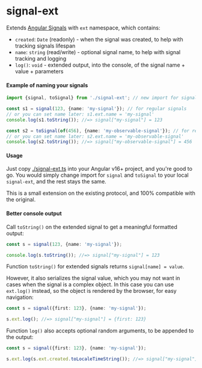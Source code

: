 # signal-ext

Extends [Angular Signals] with `ext` namespace, which contains:

* `created`: `Date` (readonly) - when the signal was created, to help with tracking signals lifespan
* `name`: `string` (read/write) - optional signal name, to help with signal tracking and logging
* `log()`: `void` - extended output, into the console, of the signal name + value + parameters

#### Example of naming your signals

```ts
import {signal, toSignal} from './signal-ext'; // new import for signals

const s1 = signal(123, {name: 'my-signal'}); // for regular signals
// or you can set name later: s1.ext.name = 'my-signal'
console.log(s1.toString()); //=> signal["my-signal"] = 123

const s2 = toSignal(of(456), {name: 'my-observable-signal'}); // for readonly signals
// or you can set name later: s2.ext.name = 'my-observable-signal'
console.log(s2.toString()); //=> signal["my-observable-signal"] = 456 
```

#### Usage

Just copy [./signal-ext.ts](./signal-ext.ts) into your Angular v16+ project, and you're good to go.
You would simply change import for `signal` and `toSignal` to your local `signal-ext`, and the rest stays the same.

This is a small extension on the existing protocol, and 100% compatible with the original.

#### Better console output

Call `toString()` on the extended signal to get a meaningful formatted output:

```ts
const s = signal(123, {name: 'my-signal'});

console.log(s.toString()); //=> signal["my-signal"] = 123
```

Function `toString()` for extended signals returns `signal[name] = value`.

However, it also serializes the signal value, which you may not want in cases when the signal
is a complex object. In this case you can use `ext.log()` instead, so the object is rendered
by the browser, for easy navigation:

```ts
const s = signal({first: 123}, {name: 'my-signal'});

s.ext.log(); //=> signal["my-signal"] = {first: 123}
```

Function `log()` also accepts optional random arguments, to be appended to the output:

```ts
const s = signal({first: 123}, {name: 'my-signal'});

s.ext.log(s.ext.created.toLocaleTimeString()); //=> signal["my-signal"] = {first: 123} 1:54:41 PM
```

[Angular Signals]:https://angular.io/guide/signals
